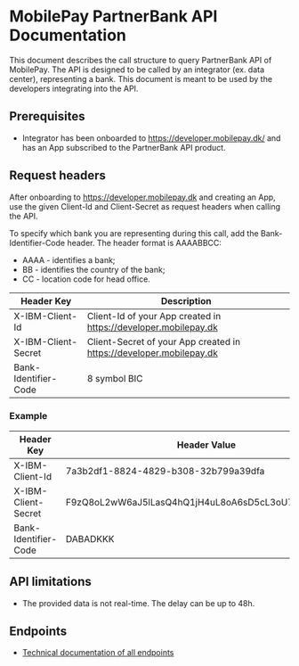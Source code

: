# MobilePay PartnerBank API Documentation
This document describes the call structure to query PartnerBank API of MobilePay. The API is designed to be called by an integrator (ex. data center), representing a bank. This document is meant to be used by the developers integrating into the API.

## Prerequisites
- Integrator has been onboarded to https://developer.mobilepay.dk/ and has an App subscribed to the PartnerBank API product.

## Request headers
After onboarding to https://developer.mobilepay.dk and creating an App, use the given Client-Id and Client-Secret as request headers when calling the API.

To specify which bank you are representing during this call, add the Bank-Identifier-Code header. The header format is AAAABBCC:
- AAAA - identifies a bank;
- BB - identifies the country of the bank;
- CC - location code for head office.

| Header Key           | Description                                                         |
| -------------------  | ------------------------------------------------------------------- |
| X-IBM-Client-Id      | Client-Id of your App created in https://developer.mobilepay.dk     |
| X-IBM-Client-Secret  | Client-Secret of your App created in https://developer.mobilepay.dk |
| Bank-Identifier-Code | 8 symbol BIC                                                        |

### Example
| Header Key           | Header Value                                       |
| -------------------  | -------------------------------------------------- |
| X-IBM-Client-Id      | 7a3b2df1-8824-4829-b308-32b799a39dfa               |
| X-IBM-Client-Secret  | F9zQ8oL2wW6aJ5lLasQ4hQ1jH4uL8oA6sD5cL3oU7aO1mP2nZ4 |
| Bank-Identifier-Code | DABADKKK                                           |


## API limitations
- The provided data is not real-time. The delay can be up to 48h.

## Endpoints
- [Technical documentation of all endpoints](endpoints.md)
